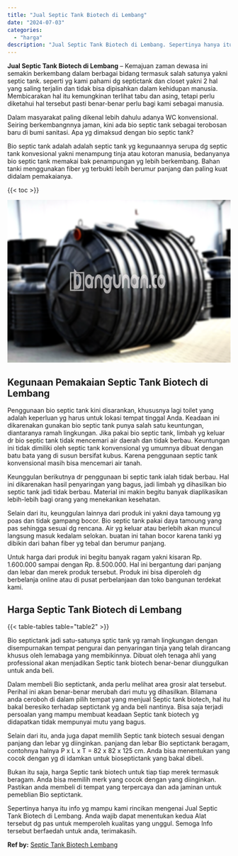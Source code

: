 ```yaml
---
title: "Jual Septic Tank Biotech di Lembang"
date: "2024-07-03"
categories: 
  - "harga"
description: "Jual Septic Tank Biotech di Lembang. Sepertinya hanya itu info yg mampu kami rincikan mengenai Jual Septic Tank Biotech di Lembang. Anda wajib dapat menentuk..."
---
```


**Jual Septic Tank Biotech di Lembang** – Kemajuan zaman dewasa ini semakin berkembang dalam berbagai bidang termasuk salah satunya yakni septic tank. seperti yg kami pahami dg septictank dan closet yakni 2 hal yang saling terjalin dan tidak bisa dipisahkan dalam kehidupan manusia. Membicarakan hal itu kemungkinan terlihat tabu dan asing, tetapi perlu diketahui hal tersebut pasti benar-benar perlu bagi kami sebagai manusia.

Dalam masyarakat paling dikenal lebih dahulu adanya WC konvensional. Seiring berkembangnnya jaman, kini ada bio septic tank sebagai terobosan baru di bumi sanitasi. Apa yg dimaksud dengan bio septic tank?

Bio septic tank adalah adalah septic tank yg kegunaannya serupa dg septic tank konvesional yakni menampung tinja atau kotoran manusia, bedanyanya bio septic tank memakai bak penampungan yg lebih berkembang. Bahan tanki menggunakan fiber yg terbukti lebih berumur panjang dan paling kuat didalam pemakaianya.

{{< toc >}}

![Jual Septic Tank Biotech di Lembang](/images/jual-bio-septictank-35.png)

## Kegunaan Pemakaian Septic Tank Biotech di Lembang

Penggunaan bio septic tank kini disarankan, khususnya lagi toilet yang adalah keperluan yg harus untuk lokasi tempat tinggal Anda. Keadaan ini dikarenakan gunakan bio septic tank punya salah satu keuntungan, diantaranya ramah lingkungan. Jika pakai bio septic tank, limbah yg keluar dr bio septic tank tidak mencemari air daerah dan tidak berbau. Keuntungan ini tidak dimiliki oleh septic tank konvensional yg umumnya dibuat dengan batu bata yang di susun bersifat kubus. Karena penggunaan septic tank konvensional masih bisa mencemari air tanah.

Keunggulan berikutnya dr penggunaan bi septic tank ialah tidak berbau. Hal ini dikarenakan hasil penyaringan yang bagus, jadi limbah yg dihasilkan bio septic tank jadi tidak berbau. Material ini makin begitu banyak diaplikasikan lebih-lebih bagi orang yang menekankan kesehatan.

Selain dari itu, keunggulan lainnya dari produk ini yakni daya tamoung yg poas dan tidak gampang bocor. Bio septic tank pakai daya tamoung yang pas sehingga sesuai dg rencana. Air yg keluar atau berlebih akan muncul langsung masuk kedalam selokan. buatan ini tahan bocor karena tanki yg dibikin dari bahan fiber yg tebal dan berumur panjang.

Untuk harga dari produk ini begitu banyak ragam yakni kisaran Rp. 1.600.000 sampai dengan Rp. 8.500.000. Hal ini bergantung dari panjang dan lebar dan merek produk tersebut. Produk ini bisa diperoleh dg berbelanja online atau di pusat perbelanjaan dan toko bangunan terdekat kami.

## Harga Septic Tank Biotech di Lembang

{{< table-tables table="table2" >}}

Bio septictank jadi satu-satunya sptic tank yg ramah lingkungan dengan disempurnakan tempat pengurai dan penyaringan tinja yang telah dirancang khusus oleh lemabaga yang membikinnya. Dibuat oleh tenaga ahli yang professional akan menjadikan Septic tank biotech benar-benar diunggulkan untuk anda beli.

Dalam membeli Bio septictank, anda perlu melihat area grosir alat tersebut. Perihal ini akan benar-benar merubah dari mutu yg dihasilkan. Bilamana anda ceroboh di dalam pilih tempat yang menjual Septic tank biotech, hal itu bakal beresiko terhadap septictank yg anda beli nantinya. Bisa saja terjadi persoalan yang mampu membuat keadaan Septic tank biotech yg didapatkan tidak mempunyai mutu yang bagus.

Selain dari itu, anda juga dapat memilih Septic tank biotech sesuai dengan panjang dan lebar yg diinginkan. panjang dan lebar Bio septictank beragam, contohnya halnya P x L x T = 82 x 82 x 125 cm. Anda bisa menentukan yang cocok dengan yg di idamkan untuk bioseptictank yang bakal dibeli.

Bukan itu saja, harga Septic tank biotech untuk tiap tiap merek termasuk beragam. Anda bisa memilih merk yang cocok dengan yang diinginkan. Pastikan anda membeli di tempat yang terpercaya dan ada jaminan untuk pemeblian Bio septictank.

Sepertinya hanya itu info yg mampu kami rincikan mengenai Jual Septic Tank Biotech di Lembang. Anda wajib dapat menentukan kedua Alat tersebut dg pas untuk memperoleh kualitas yang unggul. Semoga Info tersebut berfaedah untuk anda, terimakasih.

**Ref by:** [Septic Tank Biotech Lembang](https://id.wikipedia.org/wiki/Septic)
